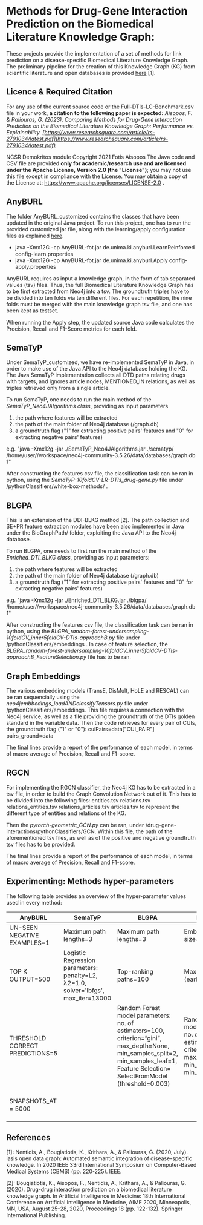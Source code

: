# Methods for Drug-Gene Interaction Prediction on the Biomedical Literature Knowledge Graph:

These projects provide the implementation of a set of methods for link prediction on a disease-specific Biomedical Literature Knowledge Graph. The preliminary pipeline for the creation of this Knowledge Graph (KG) from scientific literature and open databases is provided [here](https://github.com/tasosnent/iASiS_WP4_java_modules) [1].

## Licence & Required Citation
For any use of the current source code or the Full-DTIs-LC-Benchmark.csv file in your work, **a citation to the following paper is expected:**
*Aisopos, F. & Paliouras, G. (2023). Comparing Methods for Drug-Gene Interaction Prediction on the Biomedical Literature Knowledge Graph: Performance vs. Explainability. [https://www.researchsquare.com/article/rs-2791034/latest.pdf](https://www.researchsquare.com/article/rs-2791034/latest.pdf)*

NCSR Demokritos module Copyright 2021 Fotis Aisopos
The Java code and CSV file are provided **only for academic/research use and are licensed under the Apache License, Version 2.0 (the "License")**; you may not use this file except in compliance with the License. You may obtain a copy of the License at: https://www.apache.org/licenses/LICENSE-2.0 .


## AnyBURL
The folder AnyBURL_customized contains the classes that have been updated in the original Java project. To run this project, one has to run the provided customized jar file, along with the learning/apply configuration files as explained  [here](https://web.informatik.uni-mannheim.de/AnyBURL). 
* java -Xmx12G -cp AnyBURL-fot.jar de.unima.ki.anyburl.LearnReinforced config-learn.properties
* java -Xmx12G -cp AnyBURL-fot.jar de.unima.ki.anyburl.Apply config-apply.properties

AnyBURL requires as input a knowledge graph, in the form of tab separated values (tsv) files. Thus, the full Biomedical Literature Knowledge Graph has to be first extracted from Neo4j into a tsv. The groundtruth triples have to be divided into ten folds via ten different files. For each repetition, the nine folds must be merged with the main knowledge graph tsv file, and one has been kept as testset. 

When running the Apply step, the updated source Java code calculates the Precision, Recall and F1-Score metrics for each fold.

## SemaTyP 
Under SemaTyP_customized, we have re-implemented SemaTyP in Java, in order to make use of the Java API to the Neo4j database holding the KG. The Java SemaTyP implementation collects all DTD paths relating drugs with targets, and ignores article nodes, MENTIONED_IN relations, as well as triples retrieved only from a single article.

To run SemaTyP, one needs to run the main method of the *SemaTyP_Neo4JAlgorithms class*, providing as input parameters 
1. the path where features will be extracted
2. the path of the main folder of Neo4j database (/graph.db)
3. a groundtruth flag ("1" for extracting positive pairs' features and "0" for extracting negative pairs' features)

e.g. "java -Xmx12g -jar ./SemaTyP_Neo4JAlgorithms.jar ./sematyp/ /home/user//workspace/neo4j-community-3.5.26/data/databases/graph.db 1"

After constructing the features csv file, the classification task can be ran in python, using the *SemaTyP-10foldCV-LR-DTIs_drug-gene.py* file under /pythonClassifiers/white-box-methods/ .

## BLGPA
This is an extension of the DDI-BLKG method [2]. The path collection and SE+PR feature extraction modules have been also implemented in Java under the BioGraphPath/ folder, exploiting the Java API to the Neo4j database. 

To run BLGPA, one needs to first run the main method of the *Enriched_DTI_BLKG class*, providing as input parameters: 
1. the path where features will be extracted
2. the path of the main folder of Neo4j database (/graph.db) 
3. a groundtruth flag ("1" for extracting positive pairs' features and "0" for extracting negative pairs' features)

e.g. "java -Xmx12g -jar ./Enriched_DTI_BLKG.jar ./blgpa/ /home/user//workspace/neo4j-community-3.5.26/data/databases/graph.db 1"

After constructing the features csv file, the classification task can be ran in python, using the *BLGPA_random-forest-undersampling-10foldCV_inner5foldCV-DTIs-approachB.py* file under /pythonClassifiers/embeddings . In case of feature selection, the *BLGPA_random-forest-undersampling-10foldCV_inner5foldCV-DTIs-approachB_FeatureSelection.py* file has to be ran.

## Graph Embeddings
The various embedding models (TransE, DisMult, HoLE and RESCAL) can be ran sequencially using the *neo4jembbedings_loadANDclassifyTensors.py* file under /pythonClassifiers/embeddings. This file requires a connection with the Neo4j service, as well as a file providing the groundtruth of the DTIs golden standard in the variable data.
Then the code retrieves for every pair of CUIs, the groundtruth flag ("1" or "0"):
cuiPairs=data["CUI_PAIR"]
pairs_ground=data

The final lines provide a report of the performance of each model, in terms of macro average of Precision, Recall and F1-score.

## RGCN
For implementing the RGCN classifier, the Neo4j KG has to be extracted in a tsv file, in order to build the Graph Convolution Network out of it. This has to be divided into the following files:
entities.tsv
relations.tsv
relations_entities.tsv
relations_articles.tsv
articles.tsv
to represent the different type of entities and relations of the KG.

Then the *pytorch-geometric_GCN.py* can be ran, under /drug-gene-interactions/pythonClassifiers/GCN.
Within this file, the path of the aforementioned tsv files, as well as of the  positive and negative groundtruth tsv files has to be provided.

The final lines provide a report of the performance of each model, in terms of macro average of Precision, Recall and F1-score.


## Experimenting: Methods hyper-parameters

The following table provides an overview of the hyper-parameter values used in every method:

| AnyBURL                              | SemaTyP                                              | BLGPA | Embeddings |  RGCN |
| ------------------------------------ | ---------------------------------------------------- | ----- | ---------- | ----- |
| UN-SEEN NEGATIVE EXAMPLES=1          | Maximum path lengths=3                             |  Maximum path lengths=3     | Εmbedding size=100  | Encoder hidden layers=100 |
| TOP K OUTPUT=500                     | Logistic Regression parameters: penalty=L2, λ2=1.0, solver='lbfgs', max_iter=13000             |  Top-ranking paths=100     |  Max epoxhs=100 (early stop option)  | Decoder=DistMult |
| THRESHOLD CORRECT PREDICTIONS=5      |    |   Random Forest model parameters: no. of estimators=100, criterion=”gini”, max_depth=None, min_samples_split=2, min_samples_leaf=1, Feature Selection= SelectFromModel (threshold=0.003)    |  Random Forest model parameters: no. of estimators=100, criterion=”gini”, max_depth=None, min_samples_split=2, min_samples_leaf=1  | Optimizer = Adam optimization (learning_rate=0.01) |
| SNAPSHOTS_AT = 5000                  |  |  |  | Max epochs=15 / 50  (applied for 1:10 / 1:54 ratios respectively) |

   
       
## References
[1]:  Nentidis, A., Bougiatiotis, K., Krithara, A., & Paliouras, G. (2020, July). iasis open data graph: Automated semantic integration of disease-specific knowledge. In 2020 IEEE 33rd International Symposium on Computer-Based Medical Systems (CBMS) (pp. 220-225). IEEE.

[2]: Bougiatiotis, K., Aisopos, F., Nentidis, A., Krithara, A., & Paliouras, G. (2020). Drug-drug interaction prediction on a biomedical literature knowledge graph. In Artificial Intelligence in Medicine: 18th International Conference on Artificial Intelligence in Medicine, AIME 2020, Minneapolis, MN, USA, August 25–28, 2020, Proceedings 18 (pp. 122-132). Springer International Publishing.
